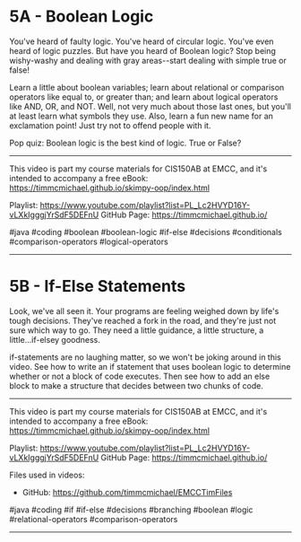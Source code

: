 # 5A - Boolean Logic

You've heard of faulty logic. You've heard of circular logic. You've even heard of logic puzzles. But have you heard of Boolean logic? Stop being wishy-washy and dealing with gray areas--start dealing with simple true or false!

Learn a little about boolean variables; learn about relational or comparison operators like equal to, or greater than; and learn about logical operators like AND, OR, and NOT. Well, not very much about those last ones, but you'll at least learn what symbols they use. Also, learn a fun new name for an exclamation point! Just try not to offend people with it.

Pop quiz: Boolean logic is the best kind of logic. True or False?

----

This video is part my course materials for CIS150AB at EMCC, and it's intended to accompany a free eBook: https://timmcmichael.github.io/skimpy-oop/index.html

Playlist: https://www.youtube.com/playlist?list=PL_Lc2HVYD16Y-vLXkIgggjYrSdF5DEFnU
GitHub Page: https://timmcmichael.github.io/

#java #coding #boolean #boolean-logic #if-else #decisions #conditionals #comparison-operators #logical-operators


---------------------

# 5B - If-Else Statements

Look, we've all seen it. Your programs are feeling weighed down by life's tough decisions. They've reached a fork in the road, and they're just not sure which way to go. They need a little guidance, a little structure, a little...if-elsey goodness.

if-statements are no laughing matter, so we won't be joking around in this video. See how to write an if statement that uses boolean logic to determine whether or not a block of code executes. Then see how to add an else block to make a structure that decides between two chunks of code.

----

This video is part my course materials for CIS150AB at EMCC, and it's intended to accompany a free eBook: https://timmcmichael.github.io/skimpy-oop/index.html

Playlist: https://www.youtube.com/playlist?list=PL_Lc2HVYD16Y-vLXkIgggjYrSdF5DEFnU
GitHub Page: https://timmcmichael.github.io/

Files used in videos:
* GitHub: https://github.com/timmcmichael/EMCCTimFiles

#java #coding #if #if-else #decisions #branching #boolean #logic #relational-operators #comparison-operators 

---------------------


